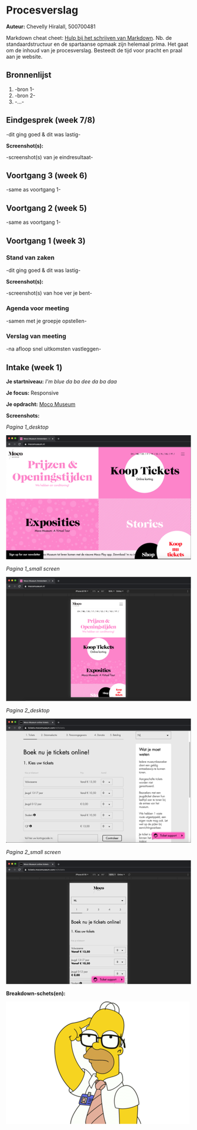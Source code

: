 # Procesverslag
**Auteur:** Chevelly Hiralall, 500700481

Markdown cheat cheet: [Hulp bij het schrijven van Markdown](https://github.com/adam-p/markdown-here/wiki/Markdown-Cheatsheet). Nb. de standaardstructuur en de spartaanse opmaak zijn helemaal prima. Het gaat om de inhoud van je procesverslag. Besteedt de tijd voor pracht en praal aan je website.



## Bronnenlijst
1. -bron 1-
2. -bron 2-
3. -...-



## Eindgesprek (week 7/8)

-dit ging goed & dit was lastig-

**Screenshot(s):**

-screenshot(s) van je eindresultaat-



## Voortgang 3 (week 6)

-same as voortgang 1-



## Voortgang 2 (week 5)

-same as voortgang 1-



## Voortgang 1 (week 3)

### Stand van zaken

-dit ging goed & dit was lastig-

**Screenshot(s):**

-screenshot(s) van hoe ver je bent-

### Agenda voor meeting

-samen met je groepje opstellen-

### Verslag van meeting

-na afloop snel uitkomsten vastleggen-



## Intake (week 1)

**Je startniveau:** *I'm blue da ba dee da ba daa*

**Je focus:** Responsive

**Je opdracht:** [Moco Museum](https://mocomuseum.nl)

**Screenshots:**

*Pagina 1_desktop*

![Screenshot van de eerste pagina op een laptop](images/proces/pagina1_full.png)

*Pagina 1_small screen*

![Screenshot van de eerste pagina op een smartphone](images/proces/pagina1_responsive.png)

*Pagina 2_desktop*

![Screenshot van de tweede pagina op een laptop](images/proces/pagina2_full.png)

*Pagina 2_small screen*

![Screenshot van de tweede pagina op een smartphone](images/proces/pagina2_responsive.png)


**Breakdown-schets(en):**

![-voorlopige breakdownschets(en) van een of beide pagina's van de site die je gaat maken-](images/proces/thinking.png)
